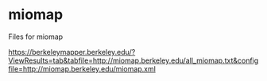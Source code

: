 # miomap
Files for miomap


https://berkeleymapper.berkeley.edu/?ViewResults=tab&tabfile=http://miomap.berkeley.edu/all_miomap.txt&configfile=http://miomap.berkeley.edu/miomap.xml
